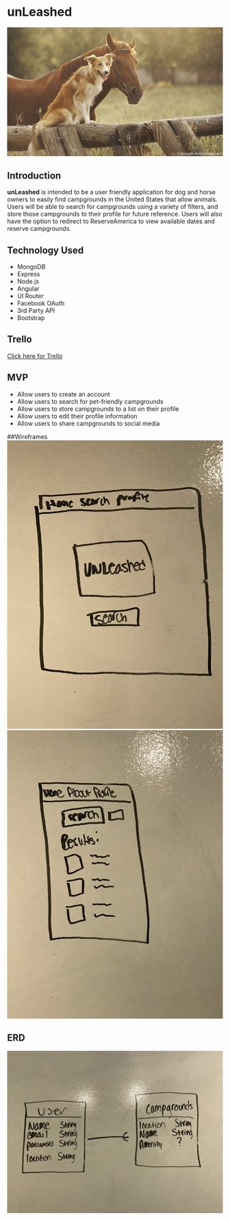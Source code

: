 # unLeashed

![wireframe](./public/assets/horsedog2.jpg)

## Introduction

**unLeashed** is intended to be a user friendly application for dog and horse owners to easily find campgrounds in the United States that allow animals. Users will be able to search for campgrounds using a variety of filters, and store those campgrounds to their profile for future reference. Users will also have the option to redirect to ReserveAmerica to view available dates and reserve campgrounds.

## Technology Used

* MongoDB
* Express
* Node.js
* Angular
* UI Router
* Facebook OAuth
* 3rd Party API
* Bootstrap

## Trello
[Click here for Trello](https://trello.com/b/0TamfD4F/unleashed)

## MVP
* Allow users to create an account
* Allow users to search for pet-friendly campgrounds
* Allow users to store campgrounds to a list on their profile
* Allow users to edit their profile information
* Allow users to share campgrounds to social media
 
 ##Wireframes
 ![wireframe1](./public/assets/landing.JPG)
![wireframe2](./public/assets/results.JPG)

## ERD
![wireframe](./public/assets/ERD.JPG)
